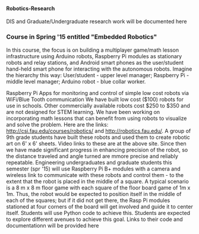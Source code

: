 #### Robotics-Research
DIS and Graduate/Undergraduate research work will be documented here

### Course in Spring '15 entitled "Embedded Robotics"
In this course, the focus is on building a multiplayer game/math lesson
infrastructure using Arduino robots, Raspberry Pi modules as stationary robots and relay stations, and Android smart phones as the user/student hand-held smart phone for interacting with the autonomous robots. Imagine the hierarchy this
way: User/student - upper level manager; Raspberry Pi - middle level manager; Arduino robot - blue collar worker. 

Raspberry Pi Apps for monitoring and control of simple low cost robots via WiFi/Blue Tooth communication We have built low cost ($100) robots for use in schools. Other commercially available robots cost $250 to $350 and are not designed for STEM learning. We have been working on incorporating math lessons that can benefit from using robots to visualize and solve the problem. Here are the links: http://csi.fau.edu/courses/robotics/ and http://robotics.fau.edu/. A group of 9th grade students have built these robots and used them to create robotic art on 6' x 6' sheets. Video links to these are at the above site. Since then we have made significant progress in enhancing precision of the robot, so the distance traveled and angle turned are mmore precise and reliably repeatable. Engineering undergraduates and graduate students this semester (spr '15) will use Raspberry Pi B+ modules with a camera and wireless link to communicate with these robots and control them - to the extent that the robot is placed in the middle of a square. A typical scenario is a 8 m x 8 m floor game with each square of the floor board game of 1m x 1m. Thus, the robot would be expected to position itself in the middle of each of the squares; but if it did not get there, the Rasp Pi modules stationed at four corners of the board will get involved and guide it to center itself. Students will use Python code to achieve this. Students are expected to explore different avenues to achieve this goal. Links to their code and documentationn will be provided here
